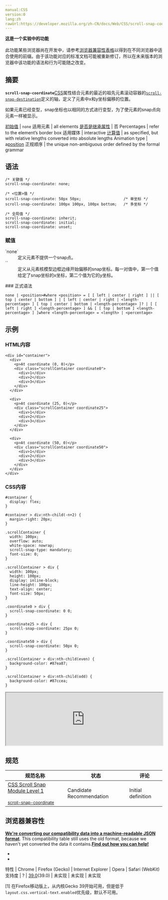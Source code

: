 ```yaml
---
manual:CSS
version:0
lang:zh
rawUrl:https://developer.mozilla.org/zh-CN/docs/Web/CSS/scroll-snap-coordinate#Browser_compatibility
---
```






**这是一个实验中的功能**<br></br>此功能某些浏览器尚在开发中，请参考[浏览器兼容性表格](%31944 "")以得到在不同浏览器中适合使用的前缀。由于该功能对应的标准文档可能被重新修订，所以在未来版本的浏览器中该功能的语法和行为可能随之改变。




## 摘要<a name="摘要"></a>


**`scroll-snap-coordinate`**[CSS](%427 "")属性结合元素的最近的祖先元素滚动容器的[`scroll-snap-destination`](%28177 "Technical review completed. Editorial review completed.")定义的轴，定义了元素中x和y坐标偏移的位置。



如果元素已经变型，snap坐标也以相同的方式进行变型，为了使元素的snap点向元素一样被显示。


[初始值](%28302 "") | `none` 
适用元素 | all elements 
[是否是继承属性](%28299 "") | 否 
Percentages | refer to the element’s border box 
适用媒体 | interactive 
[计算值](%28304 "") | as specified, but with relative lengths converted into absolute lengths 
Animation type | a[position](%31945 "Values of the <position> data type are interpolated independently for the abscissa and ordinate. As the speed is defined by the same <timing-function> for both, the point will move following a line.") 
正规顺序 | the unique non-ambiguous order defined by the formal grammar 



## 语法<a name="语法"></a>

```
/* 关键值 */
scroll-snap-coordinate: none;

/* <位置>值 */
scroll-snap-coordinate: 50px 50px;                   /* 单坐标 */
scroll-snap-coordinate: 100px 100px, 100px bottom;   /* 多坐标 */

/* 全局值 */
scroll-snap-coordinate: inherit;
scroll-snap-coordinate: initial;
scroll-snap-coordinate: unset;
```

### 赋值<a name="赋值"></a>
<dl><dt id=''>`none`</dt><dd>定义元素不提供一个snap点。</dd><dt id=''>`<position>`</dt><dd>定义从元素核模型边框边缘开始偏移的snap坐标。每一对值中，第一个值给定了snap坐标的x坐标，第二个值为它的y坐标。</dd></dl>
### 正式语法<a name="正式语法"></a>

```
none | <position>#where <position> = [ [ left | center | right ] || [ top | center | bottom ] | [ left | center | right | <length-percentage> ] [ top | center | bottom | <length-percentage> ]? | [ [ left | right ] <length-percentage> ] && [ [ top | bottom ] <length-percentage> ] ]where <length-percentage> = <length> | <percentage>
```

## 示例<a name="示例"></a>

### HTML内容<a name="HTML内容"></a>

```
<div id="container">
  <div>
    <p>At coordinate (0, 0)</p>
    <div class="scrollContainer coordinate0">
      <div>1</div>
      <div>2</div>
      <div>3</div>
    </div>
  </div>

  <div>
    <p>At coordinate (25, 0)</p>
    <div class="scrollContainer coordinate25">
      <div>1</div>
      <div>2</div>
      <div>3</div>
    </div>
  </div>

  <div>
    <p>At coordinate (50, 0)</p>
    <div class="scrollContainer coordinate50">
      <div>1</div>
      <div>2</div>
      <div>3</div>
    </div>
  </div>
</div>
```

### CSS内容<a name="CSS内容"></a>

```
#container {
  display: flex;
}

#container > div:nth-child(-n+2) {
  margin-right: 20px;
}

.scrollContainer {
  width: 100px;
  overflow: auto;
  white-space: nowrap;
  scroll-snap-type: mandatory;
  font-size: 0;
}

.scrollContainer > div {
  width: 100px;
  height: 100px;
  display: inline-block;
  line-height: 100px;
  text-align: center;
  font-size: 50px;
}

.coordinate0 > div {
  scroll-snap-coordinate: 0 0;
}

.coordinate25 > div {
  scroll-snap-coordinate: 25px 0;
}

.coordinate50 > div {
  scroll-snap-coordinate: 50px 0;
}

.scrollContainer > div:nth-child(even) {
  background-color: #87ea87;
}

.scrollContainer > div:nth-child(odd) {
  background-color: #87ccea;
}
```


<iframe src='https://mdn.mozillademos.org/zh-CN/docs/Web/CSS/scroll-snap-coordinate$samples/Example?revision=966409' width='100%' height='170'></iframe>


## 规范<a name="规范"></a>

规范名称 | 状态 | 评论 
 ---  |  ---  |  ---  | 
[CSS Scroll Snap Module Level 1<br></br><small>scroll-snap-coordinate</small>](%31946 "") | Candidate Recommendation | Initial definition 


## 浏览器兼容性<a name="浏览器兼容性"></a>


**[We&#39;re converting our compatibility data into a machine-readable JSON format](%3344 "")**. This compatibility table still uses the old format, because we haven&#39;t yet converted the data it contains.**[Find out how you can help!](%3392 "")**


* 
* 

特性 | Chrome | Firefox (Gecko) | Internet Explorer | Opera | Safari (WebKit) 
支持度 | ? | [39.0](%4316 "Released on 2015-06-30.")(39.0) | 未实现 | 未实现 | 未实现 





[1] 在Firefox移动版上，从内核Gecko 39开始可用，但是低于`layout.css.vertical-text.enabled`优先级，默认不可用。




